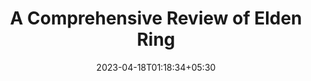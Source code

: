 ---
title: "A Comprehensive Review of Elden Ring"
date: 2023-04-18T01:18:34+05:30
draft: true
cover: 
    image: blog/elden-ring-review-cover.png
    alt: "Elden Ring Review"
    caption: "How Elden Ring stole my heart: A comprehensive review of its lore, characters, gameplay, and more!" 
tags: ["video games"]
---